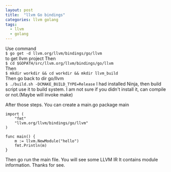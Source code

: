 ```yaml
---
layout: post
title:  "llvm Go bindings"
categories: llvm golang
tags:
  - llvm
  - golang
---
```


Use command<br>
`$ go get -d llvm.org/llvm/bindings/go/llvm`<br>
to get llvm project
Then<br>
`$ cd $GOPATH/src/llvm.org/llvm/bindings/go/llvm `  
Then  
`$ mkdir workdir && cd workdir && mkdir llvm_build`  
Then go back to dir go/llvm  
`$ ./build.sh -DCMAKE_BUILD_TYPE=Release`
I had installed Ninja, then build script use it to build system.
I am not sure if you didn't install it, can compile or not.(Maybe will invoke make)

After those steps.
You can create a main.go
package main

```golang
import (
    "fmt"
    "llvm.org/llvm/bindings/go/llvm"
)

func main() {
    m := llvm.NewModule("hello")
    fmt.Println(m)
}
```

Then go run the main file.
You will see some LLVM IR
It contains module information.
Thanks for see.